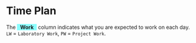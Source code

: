# Time Plan
The <span style="background-color: #00ffff75; display: inline-block; padding: 0 8px; font-weight: bold;">Work</span> column indicates what you are expected to work on each day. `LW` = `Laboratory Work`, `PW` = `Project Work`.

<TimePlan
	:startDate='new Date(2023, 0, 16)'
	:columns='[
		{key: "l", name: "Lectures", color: "#ffa5009c"},
		{key: "w", name: "Work", color: "#00ffff75"},
		{key: "s", name: "Lab Sessions", color: "#ffff0070"},
		{key: "i", name: "Important", color: "#ff000094"},
	]'
	:rows='[
		// 1
		{w: "LW, PW Part 1 Group", l: "Introduction"},
		{w: "LW, PW Part 1 Group"},
		{w: "LW, PW Part 1 Group", s: "L1, L2"},
		{w: "LW, PW Part 2 Environment", l: "Tutorial: Client-side JS"},
		{w: "LW, PW Part 2 Environment"},
		{},
		{},
		// 2
		{w: "LW, PW Part 3 Idea"},
		{w: "LW, PW Part 3 Idea"},
		{w: "LW, PW Part 3 Idea", s: "L1, L2"},
		{w: "PW Part 4 GUI", l: "Tutorial: Svelte"},
		{w: "PW Part 4 GUI"},
		{},
		{},
		// 3
		{w: "PW Part 5 Frontend"},
		{w: "PW Part 5 Frontend"},
		{w: "PW Part 5 Frontend", s: "L1, L2"},
		{w: "PW Part 5 Frontend"},
		{w: "PW Part 5 Frontend"},
		{},
		{},
		// 4
		{w: "PW Part 5 Frontend", l: "REST API & Docker"},
		{w: "PW Part 5 Frontend"},
		{w: "PW Part 6 REST API", s: "L1, L2"},
		{w: "PW Part 6 REST API"},
		{w: "PW Part 6 REST API"},
		{i: "Re-exam period."},
		{i: "Re-exam period."},
		// 5 Re-exam period!
		{i: "Re-exam period."},
		{i: "Re-exam period."},
		{i: "Re-exam period."},
		{i: "Re-exam period."},
		{i: "Re-exam period."},
		{i: "Re-exam period."},
		{i: "Re-exam period."},
		// 6
		{w: "PW Part 7 Database", l: "Backend"},
		{w: "PW Part 7 Database"},
		{w: "PW Part 8 Backend", s: "L1, L2"},
		{w: "PW Part 8 Backend", l: "Guest Lecture: GDPR, E-directive, etc.", i: "Registration for written exam opens"},
		{w: "PW Part 8 Backend"},
		{},
		{},
		// 7
		{w: "PW Part 8 Backend"},
		{w: "PW Part 8 Backend"},
		{w: "PW Part 8 Backend", s: "L1, L2"},
		{w: "PW Part 8 Backend"},
		{w: "PW Part 8 Backend"},
		{},
		{},
		// 8
		{w: "PW Part 9 Front-Back", l: "AJAX & Auth"},
		{w: "PW Part 9 Front-Back"},
		{w: "PW Part 9 Front-Back", s: "L1, L2"},
		{w: "PW Part 10 Auth", l: "Guest Lecture: Website in Vue.js"},
		{w: "PW Part 10 Auth"},
		{},
		{},
		// 9
		{w: "PW Part 11 Extra", i: "Registration for written exam closes around now"},
		{w: "PW Part 11 Extra"},
		{w: "PW Part 11 Extra", s: "L1, L2"},
		{w: "PW Part 11 Extra", l: "Sample Exam"},
		{w: "PW Part 11 Extra"},
		{},
		{},
		// 10 Exam period!
		{w: "PW Part 11&12"},
		{w: "PW Part 11&12"},
		{w: "PW Part 11&12"},
		{w: "PW Part 11&12", i: "Written Examination"},
		{w: "PW Part 11&12"},
		{},
		{w: "PW Part 13", i: "Deadline Project Work"},
	]'
/>
